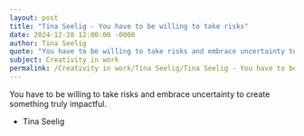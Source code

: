 ```yaml
---
layout: post
title: "Tina Seelig - You have to be willing to take risks"
date: 2024-12-28 12:00:00 -0000
author: Tina Seelig
quote: "You have to be willing to take risks and embrace uncertainty to create something truly impactful."
subject: Creativity in work
permalink: /Creativity in work/Tina Seelig/Tina Seelig - You have to be willing to take risks
---
```


You have to be willing to take risks and embrace uncertainty to create something truly impactful.

- Tina Seelig
